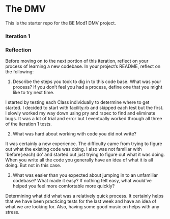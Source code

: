 # The DMV

This is the starter repo for the BE Mod1 DMV project.

### Iteration 1

### Reflection

Before moving on to the next portion of this iteration, reflect on your process of learning a new codebase. In your project’s README, reflect on the following:

1) Describe the steps you took to dig in to this code base. What was your process? If you don’t feel you had a process, define one that you might like to try next time.

I started by testing each Class individually to determine where to get started. I decided to start with facility.rb and skipped each test but the first. I slowly worked my way down using pry and rspec to find and eliminate bugs. It was a lot of trial and error but I eventually worked through all three of the iteration 1 tests.

2) What was hard about working with code you did not write?

It was certainly a new experience. The difficulty came from trying to figure out what the existing code was doing. I also was not familiar with 'before(:each) do' and started out just trying to figure out what it was doing. When you write all the code you generally have an idea of what it is all doing. But not in this case. 

3) What was easier than you expected about jumping in to an unfamiliar codebase? What made it easy? If nothing felt easy, what would’ve helped you feel more comfortable more quickly?

Determining what did what was a relatively quick process. It certainly helps that we have been practicing tests for the last week and have an idea of what we are looking for. Also, having some good music on helps with any stress.
